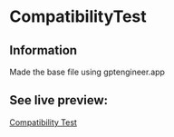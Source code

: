 # CompatibilityTest

## Information
Made the base file using gptengineer.app

## See live preview: 
[Compatibility Test](https://personality-pair-matcher.gptengineer.run)
